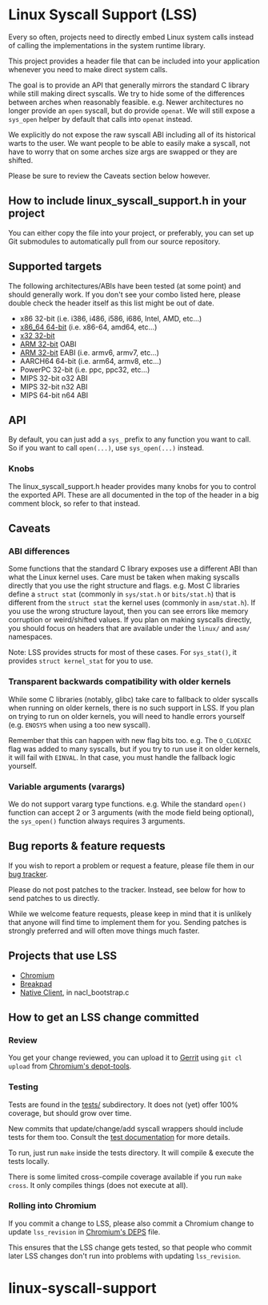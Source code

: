 # Linux Syscall Support (LSS)

Every so often, projects need to directly embed Linux system calls instead of
calling the implementations in the system runtime library.

This project provides a header file that can be included into your application
whenever you need to make direct system calls.

The goal is to provide an API that generally mirrors the standard C library
while still making direct syscalls.  We try to hide some of the differences
between arches when reasonably feasible.  e.g. Newer architectures no longer
provide an `open` syscall, but do provide `openat`.  We will still expose a
`sys_open` helper by default that calls into `openat` instead.

We explicitly do not expose the raw syscall ABI including all of its historical
warts to the user.  We want people to be able to easily make a syscall, not have
to worry that on some arches size args are swapped or they are shifted.

Please be sure to review the Caveats section below however.

## How to include linux\_syscall\_support.h in your project

You can either copy the file into your project, or preferably, you can set up
Git submodules to automatically pull from our source repository.

## Supported targets

The following architectures/ABIs have been tested (at some point) and should
generally work.  If you don't see your combo listed here, please double check
the header itself as this list might be out of date.

* x86 32-bit (i.e. i386, i486, i586, i686, Intel, AMD, etc...)
* [x86_64 64-bit](https://en.wikipedia.org/wiki/X86-64) (i.e. x86-64, amd64, etc...)
* [x32 32-bit](https://sites.google.com/site/x32abi/)
* [ARM 32-bit](https://en.wikipedia.org/wiki/ARM_architecture) OABI
* [ARM 32-bit](https://en.wikipedia.org/wiki/ARM_architecture) EABI (i.e. armv6, armv7, etc...)
* AARCH64 64-bit (i.e. arm64, armv8, etc...)
* PowerPC 32-bit (i.e. ppc, ppc32, etc...)
* MIPS 32-bit o32 ABI
* MIPS 32-bit n32 ABI
* MIPS 64-bit n64 ABI

## API

By default, you can just add a `sys_` prefix to any function you want to call.
So if you want to call `open(...)`, use `sys_open(...)` instead.

### Knobs

The linux\_syscall\_support.h header provides many knobs for you to control
the exported API.  These are all documented in the top of the header in a big
comment block, so refer to that instead.

## Caveats

### ABI differences

Some functions that the standard C library exposes use a different ABI than
what the Linux kernel uses.  Care must be taken when making syscalls directly
that you use the right structure and flags.  e.g. Most C libraries define a
`struct stat` (commonly in `sys/stat.h` or `bits/stat.h`) that is different
from the `struct stat` the kernel uses (commonly in `asm/stat.h`).  If you use
the wrong structure layout, then you can see errors like memory corruption or
weird/shifted values.  If you plan on making syscalls directly, you should
focus on headers that are available under the `linux/` and `asm/` namespaces.

Note: LSS provides structs for most of these cases.  For `sys_stat()`, it
provides `struct kernel_stat` for you to use.

### Transparent backwards compatibility with older kernels

While some C libraries (notably, glibc) take care to fallback to older syscalls
when running on older kernels, there is no such support in LSS.  If you plan on
trying to run on older kernels, you will need to handle errors yourself (e.g.
`ENOSYS` when using a too new syscall).

Remember that this can happen with new flag bits too.  e.g. The `O_CLOEXEC`
flag was added to many syscalls, but if you try to run use it on older kernels,
it will fail with `EINVAL`.  In that case, you must handle the fallback logic
yourself.

### Variable arguments (varargs)

We do not support vararg type functions.  e.g. While the standard `open()`
function can accept 2 or 3 arguments (with the mode field being optional),
the `sys_open()` function always requires 3 arguments.

## Bug reports & feature requests

If you wish to report a problem or request a feature, please file them in our
[bug tracker](https://bugs.chromium.org/p/linux-syscall-support/issues/).

Please do not post patches to the tracker.  Instead, see below for how to send
patches to us directly.

While we welcome feature requests, please keep in mind that it is unlikely that
anyone will find time to implement them for you.  Sending patches is strongly
preferred and will often move things much faster.

## Projects that use LSS

* [Chromium](https://www.chromium.org/)
* [Breakpad](https://chromium.googlesource.com/breakpad/breakpad)
* [Native Client](https://developer.chrome.com/native-client), in nacl\_bootstrap.c

## How to get an LSS change committed

### Review

You get your change reviewed, you can upload it to
[Gerrit](https://chromium-review.googlesource.com/q/project:linux-syscall-support+status:open)
using `git cl upload` from
[Chromium's depot-tools](https://commondatastorage.googleapis.com/chrome-infra-docs/flat/depot_tools/docs/html/depot_tools_tutorial.html).

### Testing

Tests are found in the [tests/](./tests/) subdirectory.  It does not (yet) offer
100% coverage, but should grow over time.

New commits that update/change/add syscall wrappers should include tests for
them too.  Consult the [test documentation](./tests/README.md) for more details.

To run, just run `make` inside the tests directory.  It will compile & execute
the tests locally.

There is some limited cross-compile coverage available if you run `make cross`.
It only compiles things (does not execute at all).

### Rolling into Chromium

If you commit a change to LSS, please also commit a Chromium change to update
`lss_revision` in
[Chromium's DEPS](https://chromium.googlesource.com/chromium/src/+/HEAD/DEPS)
file.

This ensures that the LSS change gets tested, so that people who commit later
LSS changes don't run into problems with updating `lss_revision`.
# linux-syscall-support
